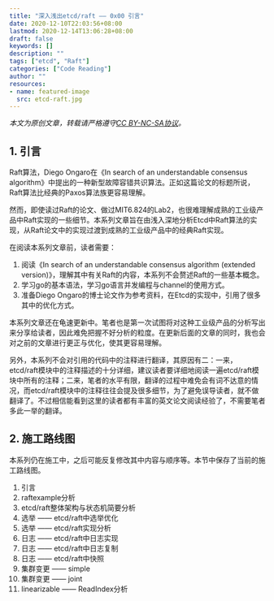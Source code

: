 ```yaml
---
title: "深入浅出etcd/raft —— 0x00 引言"
date: 2020-12-10T22:03:56+08:00
lastmod: 2020-12-14T13:06:28+08:00
draft: false
keywords: []
description: ""
tags: ["etcd", "Raft"]
categories: ["Code Reading"]
author: ""
resources:
- name: featured-image
  src: etcd-raft.jpg
---
```


*本文为原创文章，转载请严格遵守[CC BY-NC-SA协议](https://creativecommons.org/licenses/by-nc-sa/4.0/)。*


<!--more-->

## 1. 引言

Raft算法，Diego Ongaro在《In search of an understandable consensus algorithm》中提出的一种新型故障容错共识算法。正如这篇论文的标题所说，Raft算法比经典的Paxos算法族更容易理解。

然而，即使读过Raft的论文、做过MIT6.824的Lab2，也很难理解成熟的工业级产品中Raft实现的一些细节。本系列文章旨在由浅入深地分析Etcd中Raft算法的实现，从Raft论文中的实现过渡到成熟的工业级产品中的经典Raft实现。

在阅读本系列文章前，读者需要：

1. 阅读《In search of an understandable consensus algorithm (extended version)》，理解其中有关Raft的内容，本系列不会赘述Raft的一些基本概念。
2. 学习go的基本语法，学习go语言并发编程与channel的使用方式。
3. 准备Diego Ongaro的博士论文作为参考资料，在Etcd的实现中，引用了很多其中的优化方式。

本系列文章还在龟速更新中。笔者也是第一次试图将对这种工业级产品的分析写出来分享给读者，因此难免把握不好分析的粒度。在更新后面的文章的同时，我也会对之前的文章进行更正与优化，使其更容易理解。

另外，本系列不会对引用的代码中的注释进行翻译，其原因有二：一来，etcd/raft模块中的注释描述的十分详细，建议读者要详细地阅读一遍etcd/raft模块中所有的注释；二来，笔者的水平有限，翻译的过程中难免会有词不达意的情况，而etcd/raft模块中的注释往往会提及很多细节，为了避免误导读者，就不做翻译了。不过相信能看到这里的读者都有丰富的英文论文阅读经验了，不需要笔者多此一举的翻译。

## 2. 施工路线图

本系列仍在施工中，之后可能反复修改其中内容与顺序等。本节中保存了当前的施工路线图。

1. 引言
2. raftexample分析
3. etcd/raft整体架构与状态机简要分析
4. 选举 —— etcd/raft中选举优化
5. 选举 —— etcd/raft实现分析
5. 日志 —— etcd/raft中日志实现
6. 日志 —— etcd/raft中日志复制
7. 日志 —— etcd/raft中快照
8. 集群变更 —— simple
9. 集群变更 —— joint
10. linearizable —— ReadIndex分析